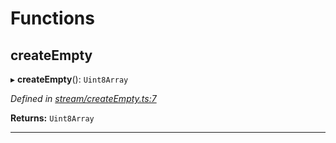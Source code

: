 

# Functions

<a id="createempty"></a>

##  createEmpty

▸ **createEmpty**(): `Uint8Array`

*Defined in [stream/createEmpty.ts:7](https://github.com/polkadot-js/common/blob/828688b/packages/trie-codec/src/stream/createEmpty.ts#L7)*

**Returns:** `Uint8Array`

___

